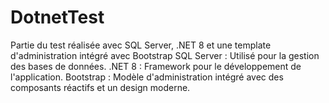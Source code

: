 # DotnetTest
Partie du test réalisée avec SQL Server, .NET 8 et une template d'administration intégré avec Bootstrap  SQL Server : Utilisé pour la gestion des bases de données. .NET 8 : Framework pour le développement de l'application. Bootstrap : Modèle d'administration intégré avec des composants réactifs et un design moderne.
